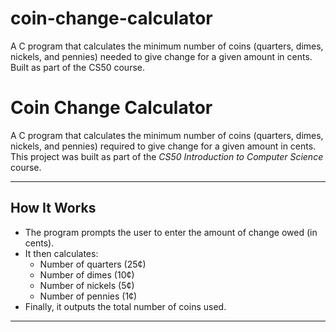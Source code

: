 # coin-change-calculator
A C program that calculates the minimum number of coins (quarters, dimes, nickels, and pennies) needed to give change for a given amount in cents. Built as part of the CS50 course.


# Coin Change Calculator

A C program that calculates the minimum number of coins (quarters, dimes, nickels, and pennies) required to give change for a given amount in cents.  
This project was built as part of the *CS50 Introduction to Computer Science* course.

---

## How It Works
- The program prompts the user to enter the amount of change owed (in cents).
- It then calculates:
  - Number of quarters (25¢)
  - Number of dimes (10¢)
  - Number of nickels (5¢)
  - Number of pennies (1¢)
- Finally, it outputs the total number of coins used.

---
